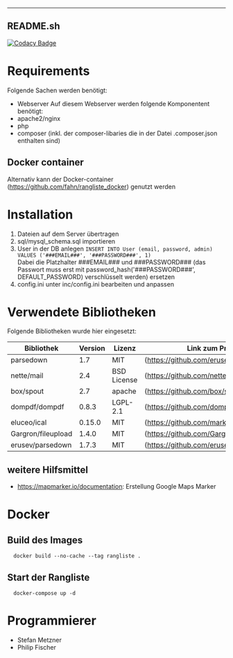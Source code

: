 ---------
README.sh
---------

[![Codacy Badge](https://api.codacy.com/project/badge/Grade/fc23a5e452e745aab296a6bf9eda2bd0)](https://www.codacy.com?utm_source=github.com&amp;utm_medium=referral&amp;utm_content=fahn/intranet&amp;utm_campaign=Badge_Grade)

# Requirements
Folgende Sachen werden benötigt:
-  Webserver
Auf diesem Webserver werden folgende Komponentent benötigt:
-  apache2/nginx
-  php
-  composer (inkl. der composer-libaries die in der Datei .composer.json enthalten sind)

## Docker container
Alternativ kann der Docker-container (<https://github.com/fahn/rangliste_docker>) genutzt werden

# Installation
1.  Dateien auf dem Server übertragen
2.  sql/mysql_schema.sql importieren
3.  User in der DB anlegen ``` INSERT INTO User (email, password, admin) VALUES ('###EMAIL###', '###PASSWORD###', 1) ```  
Dabei die Platzhalter ###EMAIL### und ###PASSWORD### (das Passwort muss erst mit password_hash('###PASSWORD###', DEFAULT_PASSWORD) verschlüsselt werden) ersetzen
4.  config.ini unter inc/config.ini bearbeiten und anpassen

# Verwendete Bibliotheken  
Folgende Bibliotheken wurde hier eingesetzt:  

| Bibliothek         | Version | Lizenz      | Link zum Projekt                           |
|--------------------|---------|-------------|--------------------------------------------|
| parsedown          | 1.7     | MIT         | (<https://github.com/erusev/parsedown>)    |
| nette/mail         | 2.4     | BSD License | (<https://github.com/nette/mail>)          |
| box/spout          | 2.7     | apache      | (<https://github.com/box/spout>)           |
| dompdf/dompdf      | 0.8.3   | LGPL-2.1    | (<https://github.com/dompdf/dompdf>)       |
| eluceo/ical        | 0.15.0  | MIT         | (<https://github.com/markuspoerschke/iCal>)|
| Gargron/fileupload | 1.4.0   | MIT         | (<https://github.com/Gargron/fileupload>)  |
| erusev/parsedown   | 1.7.3   | MIT         | (<https://github.com/erusev/parsedown>)    |


## weitere Hilfsmittel
- <https://mapmarker.io/documentation>: Erstellung Google Maps Marker

# Docker
## Build des Images
```
  docker build --no-cache --tag rangliste .
```

## Start der Rangliste
```
  docker-compose up -d
```

# Programmierer
- Stefan Metzner
- Philip Fischer

